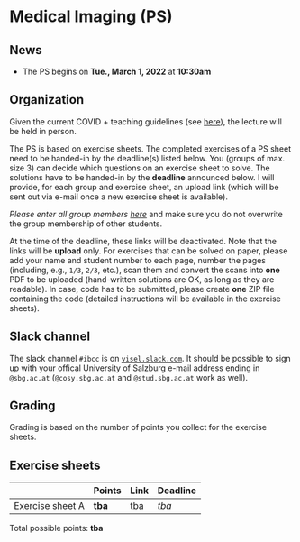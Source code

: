 # Medical Imaging (PS)

## News

- The PS begins on **Tue., March 1, 2022** at **10:30am**

## Organization

Given the current COVID + teaching guidelines (see [here](https://www.plus.ac.at/news/lehre-ab-maerz-2022/?pgrp=218&is_paged=0)), the lecture will be held in person. 

The PS is based on exercise sheets. The completed exercises of a PS sheet need to be handed-in by the deadline(s) listed below. You (groups of max. size 3) can decide which questions on an exercise sheet to solve. The solutions have to be handed-in by the **deadline** announced below. I will provide, for each group and exercise sheet, an upload link (which will be sent out via e-mail once a new exercise sheet is available).

*Please enter all group members [here](https://myfiles.sbg.ac.at/index.php/s/TsZa9RDpYHYX7Eg)* and make sure you do not overwrite the group membership of other students.

At the time of the deadline, these links will be deactivated. Note that the links will be **upload** only. For exercises that can be solved on paper, please add your name and student number to each page, number the pages (including, e.g., `1/3`, `2/3`, etc.), scan them and convert the scans into **one** PDF to be uploaded (hand-written solutions are OK, as long as they are readable). In case, code has to be submitted, please create **one** ZIP file containing the code (detailed instructions will be available in the exercise sheets).

## Slack channel

The slack channel `#ibcc` is on [`visel.slack.com`](https://visel.slack.com). It should be possible to sign up with your
offical University of Salzburg e-mail address ending in
`@sbg.ac.at` (`@cosy.sbg.ac.at` and `@stud.sbg.ac.at` work as well).

## Grading

Grading is based on the number of points you collect for the exercise sheets.  
 
## Exercise sheets

| | **Points** | **Link** | **Deadline** |
|---|---|---|---|
| Exercise sheet A  | **tba**    | tba | *tba* |    

Total possible points: **tba**
